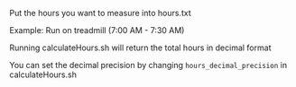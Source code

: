 Put the hours you want to measure into hours.txt 

Example: Run on treadmill (7:00 AM - 7:30 AM)

Running calculateHours.sh will return the total hours in decimal format

You can set the decimal precision by changing ```hours_decimal_precision``` in calculateHours.sh
